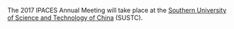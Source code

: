 The 2017 IPACES Annual Meeting will take place at the [Southern University of
Science and Technology of China](http://sustc.edu.cn) (SUSTC).

